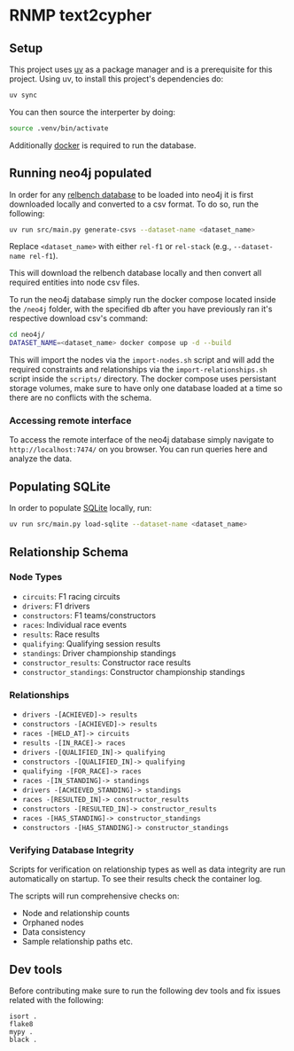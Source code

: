 # RNMP text2cypher

## Setup

This project uses [uv](https://github.com/astral-sh/uv) as a package manager and is a prerequisite for this project. Using uv, to install this project's dependencies do:

```bash
uv sync
```

You can then source the interperter by doing:

```bash
source .venv/bin/activate
```

Additionally [docker](https://www.docker.com/) is required to run the database.

## Running neo4j populated

In order for any [relbench database](https://relbench.stanford.edu/datasets/) to be loaded into neo4j it is first downloaded locally and converted to a csv format. To do so, run the following:

```bash
uv run src/main.py generate-csvs --dataset-name <dataset_name>
```
Replace `<dataset_name>` with either `rel-f1` or `rel-stack` (e.g., `--dataset-name rel-f1`).

This will download the relbench database locally and then convert all required entities into node csv files.

To run the neo4j database simply run the docker compose located inside the `/neo4j` folder, with the specified db after you have previously ran it's respective download csv's command:

```bash
cd neo4j/
DATASET_NAME=<dataset_name> docker compose up -d --build
```

This will import the nodes via the `import-nodes.sh` script and will add the required constraints and relationships via the `import-relationships.sh` script inside the `scripts/` directory. The docker compose uses persistant storage volumes, make sure to have only one database loaded at a time so there are no conflicts with the schema.

### Accessing remote interface

To access the remote interface of the neo4j database simply navigate to `http://localhost:7474/` on you browser. You can run queries here and analyze the data. 

## Populating SQLite

In order to populate [SQLite](https://sqlite.org/) locally, run:

```bash
uv run src/main.py load-sqlite --dataset-name <dataset_name>
```

## Relationship Schema

### Node Types
- `circuits`: F1 racing circuits
- `drivers`: F1 drivers
- `constructors`: F1 teams/constructors
- `races`: Individual race events
- `results`: Race results
- `qualifying`: Qualifying session results
- `standings`: Driver championship standings
- `constructor_results`: Constructor race results
- `constructor_standings`: Constructor championship standings

### Relationships
- `drivers -[ACHIEVED]-> results`
- `constructors -[ACHIEVED]-> results`
- `races -[HELD_AT]-> circuits`
- `results -[IN_RACE]-> races`
- `drivers -[QUALIFIED_IN]-> qualifying`
- `constructors -[QUALIFIED_IN]-> qualifying`
- `qualifying -[FOR_RACE]-> races`
- `races -[IN_STANDING]-> standings`
- `drivers -[ACHIEVED_STANDING]-> standings`
- `races -[RESULTED_IN]-> constructor_results`
- `constructors -[RESULTED_IN]-> constructor_results`
- `races -[HAS_STANDING]-> constructor_standings`
- `constructors -[HAS_STANDING]-> constructor_standings`

### Verifying Database Integrity

Scripts for verification on relationship types as well as data integrity are run automatically on startup. 
To see their results check the container log.

The scripts will run comprehensive checks on:
- Node and relationship counts
- Orphaned nodes
- Data consistency
- Sample relationship paths etc.

## Dev tools

Before contributing make sure to run the following dev tools and fix issues related with the following:

```
isort .
flake8
mypy .
black .
```
